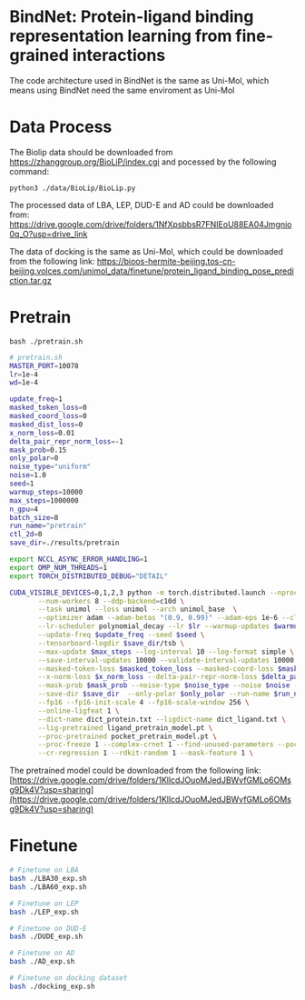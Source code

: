 BindNet: Protein-ligand binding representation learning from fine-grained interactions
===================================================================

The code architecture used in BindNet is the same as Uni-Mol, which means using BindNet need the same enviroment as Uni-Mol


# Data Process
The Biolip data should be downloaded from https://zhanggroup.org/BioLiP/index.cgi and pocessed by the following command:

`python3 ./data/BioLip/BioLip.py`

The processed data of LBA, LEP, DUD-E and AD could be downloaded from: https://drive.google.com/drive/folders/1NfXpsbbsR7FNIEoU88EA04Jmgnio0q_O?usp=drive_link

The data of docking is the same as Uni-Mol, which could be downloaded from the following link: https://bioos-hermite-beijing.tos-cn-beijing.volces.com/unimol_data/finetune/protein_ligand_binding_pose_prediction.tar.gz

# Pretrain

`bash ./pretrain.sh`


``` bash
# pretrain.sh
MASTER_PORT=10078
lr=1e-4
wd=1e-4

update_freq=1
masked_token_loss=0
masked_coord_loss=0
masked_dist_loss=0
x_norm_loss=0.01
delta_pair_repr_norm_loss=-1
mask_prob=0.15
only_polar=0
noise_type="uniform"
noise=1.0
seed=1
warmup_steps=10000
max_steps=1000000
n_gpu=4
batch_size=8
run_name="pretrain"
ctl_2d=0
save_dir=./results/pretrain

export NCCL_ASYNC_ERROR_HANDLING=1
export OMP_NUM_THREADS=1
export TORCH_DISTRIBUTED_DEBUG="DETAIL"

CUDA_VISIBLE_DEVICES=0,1,2,3 python -m torch.distributed.launch --nproc_per_node=$n_gpu --master_port=$MASTER_PORT $(which unicore-train) .  --user-dir ./unimol --train-subset train --valid-subset valid \
       --num-workers 8 --ddp-backend=c10d \
       --task unimol --loss unimol --arch unimol_base  \
       --optimizer adam --adam-betas "(0.9, 0.99)" --adam-eps 1e-6 --clip-norm 1.0 --weight-decay $wd \
       --lr-scheduler polynomial_decay --lr $lr --warmup-updates $warmup_steps --total-num-update $max_steps \
       --update-freq $update_freq --seed $seed \
       --tensorboard-logdir $save_dir/tsb \
       --max-update $max_steps --log-interval 10 --log-format simple \
       --save-interval-updates 10000 --validate-interval-updates 10000 --keep-interval-updates 10 --no-epoch-checkpoints  \
       --masked-token-loss $masked_token_loss --masked-coord-loss $masked_coord_loss --masked-dist-loss $masked_dist_loss \
       --x-norm-loss $x_norm_loss --delta-pair-repr-norm-loss $delta_pair_repr_norm_loss \
       --mask-prob $mask_prob --noise-type $noise_type --noise $noise --batch-size $batch_size \
       --save-dir $save_dir  --only-polar $only_polar --run-name $run_name --ctl-2d $ctl_2d \
       --fp16 --fp16-init-scale 4 --fp16-scale-window 256 \
       --online-ligfeat 1 \
       --dict-name dict_protein.txt --ligdict-name dict_ligand.txt \
       --lig-pretrained ligand_pretrain_model.pt \
       --proc-pretrained pocket_pretrain_model.pt \
       --proc-freeze 1 --complex-crnet 1 --find-unused-parameters --pocket-data ./data/BioLip/lmdb \
       --cr-regression 1 --rdkit-random 1 --mask-feature 1 \
```

The pretrained model could be downloaded from the following link: [https://drive.google.com/drive/folders/1KllcdJOuoMJedJBWvfGMLo6OMsg9Dk4V?usp=sharing](https://drive.google.com/drive/folders/1KllcdJOuoMJedJBWvfGMLo6OMsg9Dk4V?usp=sharing)

# Finetune
``` bash
# Finetune on LBA
bash ./LBA30_exp.sh
bash ./LBA60_exp.sh

# Finetune on LEP
bash ./LEP_exp.sh

# Finetune on DUD-E
bash ./DUDE_exp.sh

# Finetune on AD
bash ./AD_exp.sh

# Finetune on docking dataset
bash ./docking_exp.sh
```
